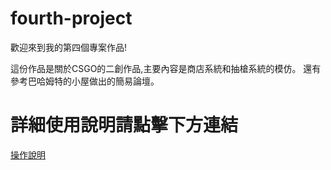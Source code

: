 # fourth-project

歡迎來到我的第四個專案作品!

這份作品是關於CSGO的二創作品,主要內容是商店系統和抽槍系統的模仿。
還有參考巴哈姆特的小屋做出的簡易論壇。

# 詳細使用說明請點擊下方連結

[操作說明](C2/操作手冊(pdf).pdf)
